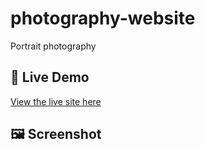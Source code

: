 # photography-website
 Portrait photography

## 🔗 Live Demo

[View the live site here](https://mathewkorir538.github.io/photography-website/)

## 🖼️ Screenshot
